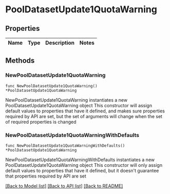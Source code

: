 # PoolDatasetUpdate1QuotaWarning

## Properties

Name | Type | Description | Notes
------------ | ------------- | ------------- | -------------

## Methods

### NewPoolDatasetUpdate1QuotaWarning

`func NewPoolDatasetUpdate1QuotaWarning() *PoolDatasetUpdate1QuotaWarning`

NewPoolDatasetUpdate1QuotaWarning instantiates a new PoolDatasetUpdate1QuotaWarning object
This constructor will assign default values to properties that have it defined,
and makes sure properties required by API are set, but the set of arguments
will change when the set of required properties is changed

### NewPoolDatasetUpdate1QuotaWarningWithDefaults

`func NewPoolDatasetUpdate1QuotaWarningWithDefaults() *PoolDatasetUpdate1QuotaWarning`

NewPoolDatasetUpdate1QuotaWarningWithDefaults instantiates a new PoolDatasetUpdate1QuotaWarning object
This constructor will only assign default values to properties that have it defined,
but it doesn't guarantee that properties required by API are set


[[Back to Model list]](../README.md#documentation-for-models) [[Back to API list]](../README.md#documentation-for-api-endpoints) [[Back to README]](../README.md)


